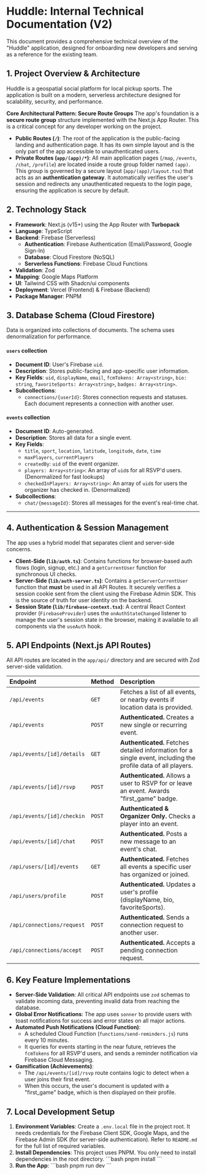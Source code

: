 # Huddle: Internal Technical Documentation (V2)

This document provides a comprehensive technical overview of the "Huddle" application, designed for onboarding new developers and serving as a reference for the existing team.

## 1. Project Overview & Architecture

Huddle is a geospatial social platform for local pickup sports. The application is built on a modern, serverless architecture designed for scalability, security, and performance.

**Core Architectural Pattern: Secure Route Groups**
The app's foundation is a **secure route group** structure implemented with the Next.js App Router. This is a critical concept for any developer working on the project.

-   **Public Routes (`/`)**: The root of the application is the public-facing landing and authentication page. It has its own simple layout and is the only part of the app accessible to unauthenticated users.
-   **Private Routes (`app/(app)/*`)**: All main application pages (`/map`, `/events`, `/chat`, `/profile`) are located inside a route group folder named `(app)`. This group is governed by a secure layout (`app/(app)/layout.tsx`) that acts as an **authentication gateway**. It automatically verifies the user's session and redirects any unauthenticated requests to the login page, ensuring the application is secure by default.

## 2. Technology Stack

*   **Framework**: Next.js (v15+) using the App Router with **Turbopack**
*   **Language**: TypeScript
*   **Backend**: Firebase (Serverless)
    *   **Authentication**: Firebase Authentication (Email/Password, Google Sign-In)
    *   **Database**: Cloud Firestore (NoSQL)
    *   **Serverless Functions**: Firebase Cloud Functions
*   **Validation**: Zod
*   **Mapping**: Google Maps Platform
*   **UI**: Tailwind CSS with Shadcn/ui components
*   **Deployment**: Vercel (Frontend) & Firebase (Backend)
*   **Package Manager**: PNPM

## 3. Database Schema (Cloud Firestore)

Data is organized into collections of documents. The schema uses denormalization for performance.

#### `users` collection
*   **Document ID**: User's Firebase `uid`.
*   **Description**: Stores public-facing and app-specific user information.
*   **Key Fields**: `uid`, `displayName`, `email`, `fcmTokens: Array<string>`, `bio: string`, `favoriteSports: Array<string>`, `badges: Array<string>`.
*   **Subcollections**:
    *   `connections/{userId}`: Stores connection requests and statuses. Each document represents a connection with another user.

#### `events` collection
*   **Document ID**: Auto-generated.
*   **Description**: Stores all data for a single event.
*   **Key Fields**:
    *   `title`, `sport`, `location`, `latitude`, `longitude`, `date`, `time`
    *   `maxPlayers`, `currentPlayers`
    *   `createdBy`: `uid` of the event organizer.
    *   `players: Array<string>`: An array of `uid`s for all RSVP'd users. (Denormalized for fast lookups)
    *   `checkedInPlayers: Array<string>`: An array of `uid`s for users the organizer has checked in. (Denormalized)
*   **Subcollections**:
    *   `chat/{messageId}`: Stores all messages for the event's real-time chat.

---

## 4. Authentication & Session Management

The app uses a hybrid model that separates client and server-side concerns.

*   **Client-Side (`lib/auth.ts`)**: Contains functions for browser-based auth flows (login, signup, etc.) and a `getCurrentUser` function for synchronous UI checks.
*   **Server-Side (`lib/auth-server.ts`)**: Contains a `getServerCurrentUser` function that **must** be used in all API Routes. It securely verifies a session cookie sent from the client using the Firebase Admin SDK. This is the source of truth for user identity on the backend.
*   **Session State (`lib/firebase-context.tsx`)**: A central React Context provider (`FirebaseProvider`) uses the `onAuthStateChanged` listener to manage the user's session state in the browser, making it available to all components via the `useAuth` hook.

## 5. API Endpoints (Next.js API Routes)

All API routes are located in the `app/api/` directory and are secured with Zod server-side validation.

| Endpoint | Method | Description |
| :--- | :--- | :--- |
| `/api/events` | `GET` | Fetches a list of all events, or nearby events if location data is provided. |
| `/api/events` | `POST` | **Authenticated.** Creates a new single or recurring event. |
| `/api/events/[id]/details` | `GET` | **Authenticated.** Fetches detailed information for a single event, including the profile data of all players. |
| `/api/events/[id]/rsvp` | `POST` | **Authenticated.** Allows a user to RSVP for or leave an event. Awards "first_game" badge. |
| `/api/events/[id]/checkin` | `POST` | **Authenticated & Organizer Only.** Checks a player into an event. |
| `/api/events/[id]/chat` | `POST` | **Authenticated.** Posts a new message to an event's chat. |
| `/api/users/[id]/events`| `GET` | **Authenticated.** Fetches all events a specific user has organized or joined. |
| `/api/users/profile`| `POST` | **Authenticated.** Updates a user's profile (displayName, bio, favoriteSports). |
| `/api/connections/request`| `POST` | **Authenticated.** Sends a connection request to another user. |
| `/api/connections/accept`| `POST` | **Authenticated.** Accepts a pending connection request. |


## 6. Key Feature Implementations

*   **Server-Side Validation**: All critical API endpoints use `zod` schemas to validate incoming data, preventing invalid data from reaching the database.
*   **Global Error Notifications**: The app uses `sonner` to provide users with toast notifications for success and error states on all major actions.
*   **Automated Push Notifications (Cloud Function)**:
    *   A scheduled Cloud Function (`functions/send-reminders.js`) runs every 10 minutes.
    *   It queries for events starting in the near future, retrieves the `fcmTokens` for all RSVP'd users, and sends a reminder notification via Firebase Cloud Messaging.
*   **Gamification (Achievements)**:
    *   The `/api/events/[id]/rsvp` route contains logic to detect when a user joins their first event.
    *   When this occurs, the user's document is updated with a "first_game" badge, which is then displayed on their profile.

## 7. Local Development Setup

1.  **Environment Variables**: Create a `.env.local` file in the project root. It needs credentials for the Firebase Client SDK, Google Maps, and the Firebase Admin SDK (for server-side authentication). Refer to `README.md` for the full list of required variables.
2.  **Install Dependencies**: This project uses PNPM. You only need to install dependencies in the root directory.
    \`\`\`bash
    pnpm install
    \`\`\`
3.  **Run the App**:
    \`\`\`bash
    pnpm run dev
    \`\`\`
